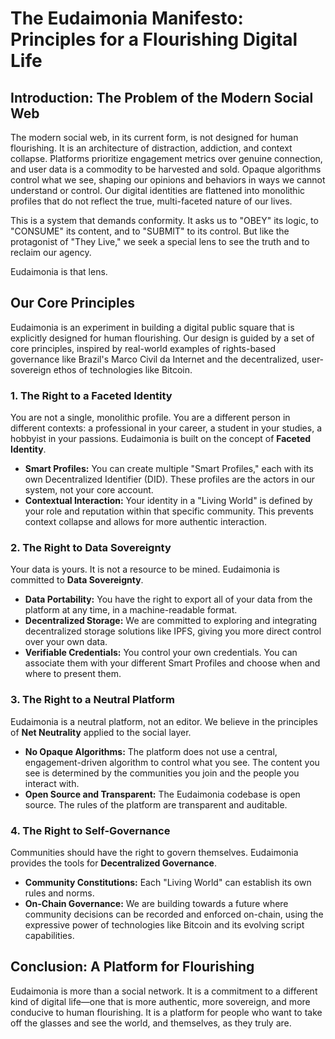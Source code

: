 # The Eudaimonia Manifesto: Principles for a Flourishing Digital Life

## Introduction: The Problem of the Modern Social Web

The modern social web, in its current form, is not designed for human flourishing. It is an architecture of distraction, addiction, and context collapse. Platforms prioritize engagement metrics over genuine connection, and user data is a commodity to be harvested and sold. Opaque algorithms control what we see, shaping our opinions and behaviors in ways we cannot understand or control. Our digital identities are flattened into monolithic profiles that do not reflect the true, multi-faceted nature of our lives.

This is a system that demands conformity. It asks us to "OBEY" its logic, to "CONSUME" its content, and to "SUBMIT" to its control. But like the protagonist of "They Live," we seek a special lens to see the truth and to reclaim our agency.

Eudaimonia is that lens.

## Our Core Principles

Eudaimonia is an experiment in building a digital public square that is explicitly designed for human flourishing. Our design is guided by a set of core principles, inspired by real-world examples of rights-based governance like Brazil's Marco Civil da Internet and the decentralized, user-sovereign ethos of technologies like Bitcoin.

### 1. The Right to a Faceted Identity

You are not a single, monolithic profile. You are a different person in different contexts: a professional in your career, a student in your studies, a hobbyist in your passions. Eudaimonia is built on the concept of **Faceted Identity**.

*   **Smart Profiles:** You can create multiple "Smart Profiles," each with its own Decentralized Identifier (DID). These profiles are the actors in our system, not your core account.
*   **Contextual Interaction:** Your identity in a "Living World" is defined by your role and reputation within that specific community. This prevents context collapse and allows for more authentic interaction.

### 2. The Right to Data Sovereignty

Your data is yours. It is not a resource to be mined. Eudaimonia is committed to **Data Sovereignty**.

*   **Data Portability:** You have the right to export all of your data from the platform at any time, in a machine-readable format.
*   **Decentralized Storage:** We are committed to exploring and integrating decentralized storage solutions like IPFS, giving you more direct control over your own data.
*   **Verifiable Credentials:** You control your own credentials. You can associate them with your different Smart Profiles and choose when and where to present them.

### 3. The Right to a Neutral Platform

Eudaimonia is a neutral platform, not an editor. We believe in the principles of **Net Neutrality** applied to the social layer.

*   **No Opaque Algorithms:** The platform does not use a central, engagement-driven algorithm to control what you see. The content you see is determined by the communities you join and the people you interact with.
*   **Open Source and Transparent:** The Eudaimonia codebase is open source. The rules of the platform are transparent and auditable.

### 4. The Right to Self-Governance

Communities should have the right to govern themselves. Eudaimonia provides the tools for **Decentralized Governance**.

*   **Community Constitutions:** Each "Living World" can establish its own rules and norms.
*   **On-Chain Governance:** We are building towards a future where community decisions can be recorded and enforced on-chain, using the expressive power of technologies like Bitcoin and its evolving script capabilities.

## Conclusion: A Platform for Flourishing

Eudaimonia is more than a social network. It is a commitment to a different kind of digital life—one that is more authentic, more sovereign, and more conducive to human flourishing. It is a platform for people who want to take off the glasses and see the world, and themselves, as they truly are.
